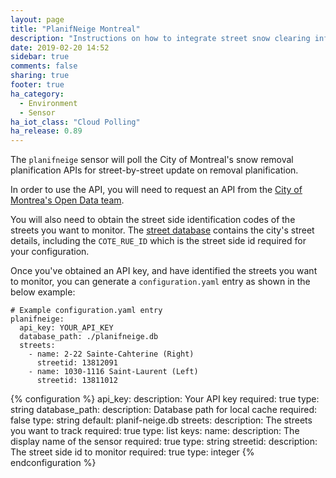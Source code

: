 ```yaml
---
layout: page
title: "PlanifNeige Montreal"
description: "Instructions on how to integrate street snow clearing information within Home Assistant."
date: 2019-02-20 14:52
sidebar: true
comments: false
sharing: true
footer: true
ha_category:
  - Environment
  - Sensor
ha_iot_class: "Cloud Polling"
ha_release: 0.89
---
```


The `planifneige` sensor will poll the City of Montreal's snow removal planification APIs for street-by-street update on removal planification.

In order to use the API, you will need to request an API from the [City of Montrea's Open Data team](http://donnees.ville.montreal.qc.ca/dataset/deneigement).

You will also need to obtain the street side identification codes of the streets you want to monitor. The [street database](http://donnees.ville.montreal.qc.ca/dataset/geobase-double) contains the city's street details, including the `COTE_RUE_ID` which is the street side id required for your configuration.

Once you've obtained an API key, and have identified the streets you want to monitor, you can generate a `configuration.yaml` entry as shown in the below example:

```
# Example configuration.yaml entry
planifneige:
  api_key: YOUR_API_KEY
  database_path: ./planifneige.db
  streets:
    - name: 2-22 Sainte-Cahterine (Right)
      streetid: 13812091
    - name: 1030-1116 Saint-Laurent (Left)
      streetid: 13811012
```

{% configuration %}
api_key:
  description: Your API key
  required: true
  type: string
database_path:
  description: Database path for local cache
  required: false
  type: string
  default: planif-neige.db
streets:
  description: The streets you want to track
  required: true
  type: list
  keys:
    name:
      description: The display name of the sensor
      required: true
      type: string
    streetid:
      description: The street side id to monitor
      required: true
      type: integer
{% endconfiguration %}

